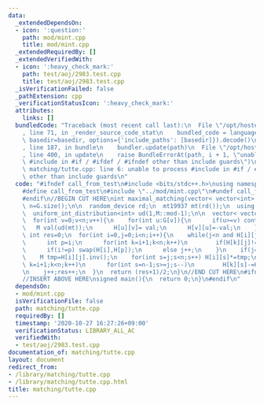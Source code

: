 ```yaml
---
data:
  _extendedDependsOn:
  - icon: ':question:'
    path: mod/mint.cpp
    title: mod/mint.cpp
  _extendedRequiredBy: []
  _extendedVerifiedWith:
  - icon: ':heavy_check_mark:'
    path: test/aoj/2983.test.cpp
    title: test/aoj/2983.test.cpp
  _isVerificationFailed: false
  _pathExtension: cpp
  _verificationStatusIcon: ':heavy_check_mark:'
  attributes:
    links: []
  bundledCode: "Traceback (most recent call last):\n  File \"/opt/hostedtoolcache/Python/3.9.2/x64/lib/python3.9/site-packages/onlinejudge_verify/documentation/build.py\"\
    , line 71, in _render_source_code_stat\n    bundled_code = language.bundle(stat.path,\
    \ basedir=basedir, options={'include_paths': [basedir]}).decode()\n  File \"/opt/hostedtoolcache/Python/3.9.2/x64/lib/python3.9/site-packages/onlinejudge_verify/languages/cplusplus.py\"\
    , line 187, in bundle\n    bundler.update(path)\n  File \"/opt/hostedtoolcache/Python/3.9.2/x64/lib/python3.9/site-packages/onlinejudge_verify/languages/cplusplus_bundle.py\"\
    , line 400, in update\n    raise BundleErrorAt(path, i + 1, \"unable to process\
    \ #include in #if / #ifdef / #ifndef other than include guards\")\nonlinejudge_verify.languages.cplusplus_bundle.BundleErrorAt:\
    \ matching/tutte.cpp: line 6: unable to process #include in #if / #ifdef / #ifndef\
    \ other than include guards\n"
  code: "#ifndef call_from_test\n#include <bits/stdc++.h>\nusing namespace std;\n\n\
    #define call_from_test\n#include \"../mod/mint.cpp\"\n#undef call_from_test\n\n\
    #endif\n//BEGIN CUT HERE\nint maximal_matching(vector< vector<int> > G){\n  int\
    \ n=G.size();\n\n  random_device rd;\n  mt19937 mt(rd());\n  using M = Mint<int>;\n\
    \  uniform_int_distribution<int> ud(1,M::mod-1);\n\n  vector< vector<M> > H(n,vector<M>(n,0));\n\
    \  for(int v=0;v<n;v++){\n    for(int u:G[v]){\n      if(u>=v) continue;\n   \
    \   M val(ud(mt));\n      H[u][v]= val;\n      H[v][u]=-val;\n    }\n  }\n\n \
    \ int res=0;\n  for(int i=0,j=0;i<n;i++){\n    while(j<n and H[i][j]==M(0)){\n\
    \      int p=i;\n      for(int k=i+1;k<n;k++)\n        if(H[k][j]!=M(0)) p=k;\n\
    \      if(i!=p) swap(H[i],H[p]);\n      else j++;\n    }\n    if(j==n) break;\n\
    \    M tmp=H[i][j].inv();\n    for(int s=j;s<n;s++) H[i][s]*=tmp;\n    for(int\
    \ k=i+1;k<n;k++)\n      for(int s=n-1;s>=j;s--)\n        H[k][s]-=H[k][j]*H[i][s];\n\
    \n    j++;res++;\n  }\n  return (res+1)/2;\n}\n//END CUT HERE\n#ifndef call_from_test\n\
    //INSERT ABOVE HERE\nsigned main(){\n  return 0;\n}\n#endif\n"
  dependsOn:
  - mod/mint.cpp
  isVerificationFile: false
  path: matching/tutte.cpp
  requiredBy: []
  timestamp: '2020-10-27 16:27:26+09:00'
  verificationStatus: LIBRARY_ALL_AC
  verifiedWith:
  - test/aoj/2983.test.cpp
documentation_of: matching/tutte.cpp
layout: document
redirect_from:
- /library/matching/tutte.cpp
- /library/matching/tutte.cpp.html
title: matching/tutte.cpp
---
```

